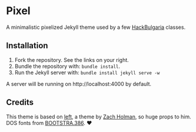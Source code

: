 # Pixel

A minimalistic pixelized Jekyll theme used by a few [HackBulgaria] classes.

## Installation

1. Fork the repository. See the links on your right.
2. Bundle the repository with: `bundle install`.
3. Run the Jekyll server with: `bundle install jekyll serve -w`

A server will be running on http://localhost:4000 by default.

## Credits

This theme is based on [left], a theme by [Zach Holman], so huge props to him.
DOS fonts from [BOOTSTRA.386]. ❤

[HackBulgaria]: https://hackbulgaria.com
[Zach Holman]: http://zachholman.com/
[left]: https://github.com/holman/left
[BOOTSTRA.386]: https://github.com/kristopolous/BOOTSTRA.386
